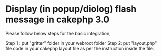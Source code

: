 # Display (in popup/diolog) flash message in cakephp 3.0

Please follow below steps for the basic integration,

Step 1 : put "gritter" folder in your webroot folder
Step 2: put "layout.php" file code in your cakephp layout file as per the instruction inside the file.


 <script>
        /*
         * For Notification with alert.
         * glitterCallAlert("Title","Message","HideSpeed","SlowSpeed","NotificationClassName");
         * E.g glitterCallAlert("Notification :","Mayur GOdhani",5000,500,"my-sticky-class");                
         */
        $(document).ready(function () {
            glitterCallAlert("Notification :", '<?php echo $flash_message; ?>');
        });
</script> 
